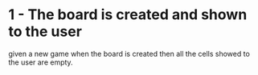 # 1 -  The board is created and shown to the user
given a new game
when the board is created
then all the cells showed to the user are empty.